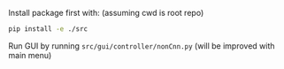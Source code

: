 Install package first with: (assuming cwd is root repo)
```sh
pip install -e ./src
```
Run GUI by running `src/gui/controller/nonCnn.py` (will be improved with main menu)
